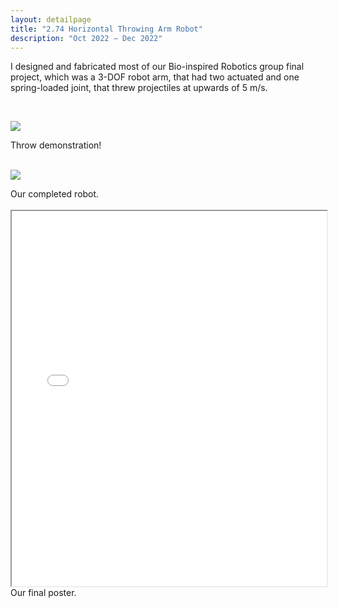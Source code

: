 ```yaml
---
layout: detailpage
title: "2.74 Horizontal Throwing Arm Robot"
description: "Oct 2022 — Dec 2022"
---
```


I designed and fabricated most of our Bio-inspired Robotics group final project, which was a 3-DOF robot arm, that had two actuated and one spring-loaded joint, that threw projectiles at upwards of 5 m/s.

<br>

![](/assets/images/portfolio/274throw.gif)
<div class="caption">Throw demonstration!</div>

<br>

![](/assets/images/portfolio/274robot.png)
<div class="caption">Our completed robot.</div>

<br>

<iframe height="600px" width="100%" src="/assets/documents/portfolio/274poster.pdf"></iframe>
<div class="caption">Our final poster.</div>